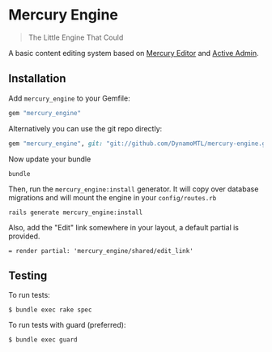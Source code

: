 # Mercury Engine

> The Little Engine That Could

A basic content editing system based on [Mercury Editor](http://jejacks0n.github.com/mercury/) and [Active Admin](http://activeadmin.info/).

Installation
------------
Add `mercury_engine` to your Gemfile:

```ruby
gem "mercury_engine"
```

Alternatively you can use the git repo directly:

```ruby
gem "mercury_engine", git: "git://github.com/DynamoMTL/mercury-engine.git"
```

Now update your bundle

```
bundle
```

Then, run the `mercury_engine:install` generator. It will copy over database migrations and will mount the engine in your `config/routes.rb`

```
rails generate mercury_engine:install
```

Also, add the "Edit" link somewhere in your layout, a default partial is provided.

```haml
= render partial: 'mercury_engine/shared/edit_link'
```

Testing
-------

To run tests:

    $ bundle exec rake spec

To run tests with guard (preferred):
    
    $ bundle exec guard
